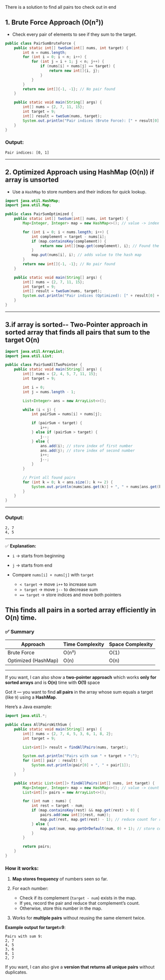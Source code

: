 There is a solution to find all pairs too check out in end

## 1. Brute Force Approach (O(n²))

* Check every pair of elements to see if they sum to the target.

```java
public class PairSumBruteForce {
    public static int[] twoSum(int[] nums, int target) {
        int n = nums.length;
        for (int i = 0; i < n; i++) {
            for (int j = i + 1; j < n; j++) {
                if (nums[i] + nums[j] == target) {
                    return new int[]{i, j};
                }
            }
        }
        return new int[]{-1, -1}; // No pair found
    }

    public static void main(String[] args) {
        int[] nums = {2, 7, 11, 15};
        int target = 9;
        int[] result = twoSum(nums, target);
        System.out.println("Pair indices (Brute Force): [" + result[0] + ", " + result[1] + "]");
    }
}
```
### Output:

```
Pair indices: [0, 1]
```

---

## 2. Optimized Approach using HashMap (O(n))  if array is unsorted

* Use a `HashMap` to store numbers and their indices for quick lookup.

```java
import java.util.HashMap;
import java.util.Map;

public class PairSumOptimized {
    public static int[] twoSum(int[] nums, int target) {
        Map<Integer, Integer> map = new HashMap<>(); // value -> index

        for (int i = 0; i < nums.length; i++) {
            int complement = target - nums[i];
            if (map.containsKey(complement)) {
                return new int[]{map.get(complement), i}; // Found the pair
            }
            map.put(nums[i], i); // adds value to the hash map
        }
        return new int[]{-1, -1}; // No pair found
    }

    public static void main(String[] args) {
        int[] nums = {2, 7, 11, 15};
        int target = 9;
        int[] result = twoSum(nums, target);
        System.out.println("Pair indices (Optimized): [" + result[0] + ", " + result[1] + "]");
    }
}
```

---
## 3.if array is sorted-- Two-Pointer approach in sorted array that finds **all pairs that sum to the target**  O(n)

```java
import java.util.ArrayList;
import java.util.List;

public class PairSumAllTwoPointer {
    public static void main(String[] args) {
        int[] nums = {2, 4, 5, 7, 11, 15};
        int target = 9;

        int i = 0;
        int j = nums.length - 1;

        List<Integer> ans = new ArrayList<>();

        while (i < j) {
            int pairSum = nums[i] + nums[j];

            if (pairSum < target) {
                i++;
            } else if (pairSum > target) {
                j--;
            } else {
                ans.add(i); // store index of first number
                ans.add(j); // store index of second number
                i++;
                j--;
            }
        }

        // Print all found pairs
        for (int k = 0; k < ans.size(); k += 2) {
            System.out.println(nums[ans.get(k)] + ", " + nums[ans.get(k + 1)]);
        }
    }
}
```

---

### Output:

```
2, 7
4, 5
```

---

✅ **Explanation:**

* `i` → starts from beginning
* `j` → starts from end
* Compare `nums[i] + nums[j]` with `target`

  * `< target` → move `i++` to increase sum
  * `> target` → move `j--` to decrease sum
  * `== target` → store indices and move both pointers

This finds **all pairs in a sorted array** efficiently in **O(n)** time.
---

### ✅ Summary

| Approach            | Time Complexity | Space Complexity |
| ------------------- | --------------- | ---------------- |
| Brute Force         | O(n²)           | O(1)             |
| Optimized (HashMap) | O(n)            | O(n)             |

---

If you want, I can also show a **two-pointer approach** which works **only for sorted arrays** and is **O(n)** time with **O(1)** space

Got it — you want to find **all pairs** in the array whose sum equals a target (like `9`) using a **HashMap**.

Here’s a Java example:

```java
import java.util.*;

public class AllPairsWithSum {
    public static void main(String[] args) {
        int[] nums = {2, 7, 4, 5, 3, 6, 1, 8, 2};
        int target = 9;

        List<int[]> result = findAllPairs(nums, target);

        System.out.println("Pairs with sum " + target + ":");
        for (int[] pair : result) {
            System.out.println(pair[0] + ", " + pair[1]);
        }
    }

    public static List<int[]> findAllPairs(int[] nums, int target) {
        Map<Integer, Integer> map = new HashMap<>(); // value -> count
        List<int[]> pairs = new ArrayList<>();

        for (int num : nums) {
            int rest = target - num;
            if (map.containsKey(rest) && map.get(rest) > 0) {
                pairs.add(new int[]{rest, num});
                map.put(rest, map.get(rest) - 1); // reduce count for rest
            } else {
                map.put(num, map.getOrDefault(num, 0) + 1); // store count
            }
        }

        return pairs;
    }
}
```

### How it works:

1. **Map stores frequency** of numbers seen so far.
2. For each number:

   * Check if its complement (`target - num`) exists in the map.
   * If yes, record the pair and reduce that complement’s count.
   * Otherwise, store this number in the map.
3. Works for **multiple pairs** without reusing the same element twice.

**Example output for target=9**:

```
Pairs with sum 9:
2, 7
4, 5
3, 6
8, 1
2, 7
```

If you want, I can also give a **version that returns all unique pairs** without duplicates.



